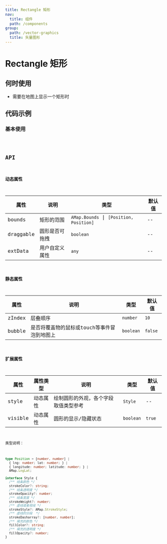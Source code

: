 ```yaml
---
title: Rectangle 矩形
nav:
  title: 组件
  path: /components
group:
  path: /vector-graphics
  title: 矢量图形
---
```


# Rectangle 矩形

## 何时使用

- 需要在地图上显示一个矩形时

## 代码示例

### 基本使用

<code src="./demo/demo-01.tsx" />

## API

### 动态属性

| 属性 |说明|类型|默认值|
|-----|----|----|----|
|bounds| 矩形的范围 | `AMap.Bounds` \| `[Position, Position]` | -- |
|draggable| 圆形是否可拖拽 | `boolean` | -- |
|extData| 用户自定义属性 | `any` | -- |

### 静态属性

| 属性 |说明|类型|默认值|
|-----|----|----|----|
|zIndex| 层叠顺序 | `number` | `10` |
|bubble| 是否将覆盖物的鼠标或touch等事件冒泡到地图上 | `boolean` | `false` |

### 扩展属性

| 属性 | 属性类型 |说明|类型|默认值|
|-----|----|----|----|----|
|style| 动态属性 | 绘制圆形的外观，各个字段取值类型参考 | `Style` | -- |
|visible| 动态属性 | 圆形的显示/隐藏状态 | `boolean` | `true` |


类型说明：

```ts
type Position = [number, number] | 
  { lng: number; lat: number; } | 
  { longitude: number; latitude: number; } |
  AMap.LngLat;

interface Style { 
  /** 线条颜色 */
  strokeColor?: string;
  /** 线条透明度 */
  strokeOpacity?: number;
  /** 线条宽度 */
  strokeWeight?: number;
  /** 虚线或者视线 */
  strokeStyle?: AMap.StrokeStyle;
  /** 虚线的分段  */
  strokeDasharray?: [number, number];
  /** 填充的颜色 */
  fillColor?: string;
  /** 填充的透明度 */
  fillOpacity?: number;
}
```
